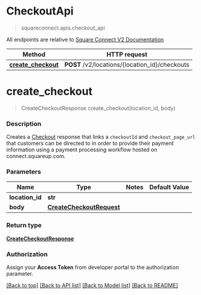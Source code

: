 # CheckoutApi
> squareconnect.apis.checkout_api

All endpoints are relative to [Square Connect V2 Documentation](https://docs.connect.squareup.com/api/connect/v2/#navsection-endpoints)


Method | HTTP request 
------------- | -------------
[**create_checkout**](CheckoutApi.md#create_checkout) | **POST** /v2/locations/{location_id}/checkouts


# **create_checkout**
> CreateCheckoutResponse create_checkout(location_id, body)

### Description

Creates a [Checkout](#type-checkout) response that links a `checkoutId` and `checkout_page_url` that customers can be directed to in order to provide their payment information using a payment processing workflow hosted on connect.squareup.com.

### Parameters

Name | Type | Notes | Default Value
------------- | ------------- | ------------- | -------------
 **location_id** | **str**| 
 **body** | [**CreateCheckoutRequest**](CreateCheckoutRequest.md)| 

### Return type

[**CreateCheckoutResponse**](CreateCheckoutResponse.md)

### Authorization

Assign your **Access Token** from developer portal to the authorization parameter.

[[Back to top]](#) [[Back to API list]](../README.md#documentation-for-api-endpoints) [[Back to Model list]](../README.md#documentation-for-models) [[Back to README]](../README.md)

